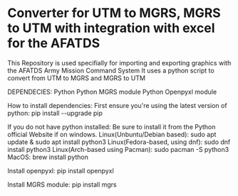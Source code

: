 # Converter for UTM to MGRS, MGRS to UTM with integration with excel for the AFATDS

This Repository is used specifially for importing and exporting graphics with the AFATDS Army Mission Command System
It uses a python script to convert from UTM to MGRS and MGRS to UTM 

DEPENDECIES: 
Python
Python MGRS module
Python Openpyxl module

How to install dependencies: 
First ensure you're using the latest version of python: 
pip install --upgrade pip


If you do not have python installed:
Be sure to install it from the Python official Website if on windows.
Linux(Unbuntu/Debian based): sudo apt update & sudo apt install python3
Linux(Fedora-based, using dnf): sudo dnf install python3
Linux(Arch-based using Pacman): sudo pacman -S python3
MacOS: brew install python

Install openpyxl:
pip install openpyxl 

Install MGRS module: 
pip install mgrs
